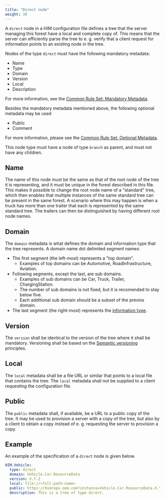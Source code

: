 ```yaml
---
title: "Direct node"
weight: 30
---
```


A `direct` node in a HIM configuration file defines a tree that the server managing this forest have a local and complete copy of.
This means that the server can efficiently parse the tree to e. g. verify that a client request for information points to an existing node in the tree.

Nodes of the type `direct` must have the following mandatory metadata:
- Name
- Type
- Domain
- Version
- Local
- Description

For more information, see the [Common Rule Set: Mandatory Metadata](/hierarchical_information_model/common_rule_set/basics#mandatory-metadata).

Besides the mandatory metadata mentioned above, the following optional metadata may be used
- Public
- Comment

For more information, please see the [Common Rule Set: Optional Metadata](/hierarchical_information_model/common_rule_set/basics#optional-metadata).

This node type must have a node of type `branch` as parent, and must not have any children.

## Name
The name of this node must be the same as that of the root node of the tree it is representing,
and it must be unique in the forest described in this file.
This makes it possible to change the root node name of a "standard" tree,
which then enables that multiple instances of the same standard tree can be present in the same forest.
A scenario  where this may happen is when a truck has more than one trailer that each is represented by the same standard tree.
The trailers can then be distinguished by having different root node names.

## Domain
The `domain` metadata is what defines the domain and information type that the tree represents.
A domain name dot delimited segment names:
- The first segment (the left-most) represents a "top domain".
  - Examples of top domains can be Automotive, RoadInfrastructure, Aviation.
- Following segments, except the last, are sub domains.
  - Examples of sub domains can be Car, Truck, Trailer, ChargingStation.
  - The number of sub domains is not fixed, but it is recomended to stay below five.
  - Each additional sub domain should be a subset of the previos domain.
- The last segment (the right-most) represents the [information type](/hierarchical_information_model/).

## Version
The `version` shall be identical to the version of the tree where it shall be mandatory.
Versioning shall be based on the [Semantic versioning](https://semver.org/spec/v2.0.0.html) principles.

## Local
The `local` metadata shall be a file URL or similar that points to a local file that contains the tree.
The `local` metadata shall not be supplied to a client requesting the configuration file.

## Public
The `public` metadata shall, if available, be a URL to a public copy of the tree.
It may be used to provision a server with a copy of the tree, but also by a client to obtain a copy instead of e. g. requesting the server to provision a copy.

## Example
An example of the specification of a `direct` node is given below.

```YAML
HIM.Vehicle:
  type: direct
  domain: Vehicle.Car.ResourceData
  version: X.Y.Z
  local: file://<full-path-name>
  public: https://himrepo.oem.com?instance=Vehicle.Car.ResourceData.X.Y.Z
  description: This is a tree of type direct.
```

